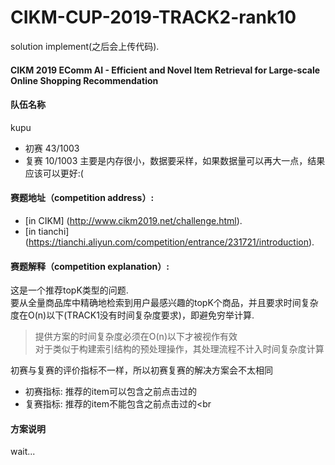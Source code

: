 # CIKM-CUP-2019-TRACK2-rank10
solution implement(之后会上传代码).<br>

#### CIKM 2019 EComm AI - Efficient and Novel Item Retrieval for Large-scale Online Shopping Recommendation

#### 队伍名称
kupu<br>
- 初赛 43/1003
- 复赛 10/1003
主要是内存很小，数据要采样，如果数据量可以再大一点，结果应该可以更好:(<br>

#### 赛题地址（competition address）:
* [in CIKM] (http://www.cikm2019.net/challenge.html).<br>
* [in tianchi] (https://tianchi.aliyun.com/competition/entrance/231721/introduction).<br>

#### 赛题解释（competition explanation）:
这是一个推荐topK类型的问题.<br>
要从全量商品库中精确地检索到用户最感兴趣的topK个商品，并且要求时间复杂度在O(n)以下(TRACK1没有时间复杂度要求)，即避免穷举计算.<br>
> 提供方案的时间复杂度必须在O(n)以下才被视作有效<br>
> 对于类似于构建索引结构的预处理操作，其处理流程不计入时间复杂度计算<br>

初赛与复赛的评价指标不一样，所以初赛复赛的解决方案会不太相同<br>
* 初赛指标: 推荐的item可以包含之前点击过的<br>
* 复赛指标: 推荐的item不能包含之前点击过的<br

#### 方案说明

wait...
